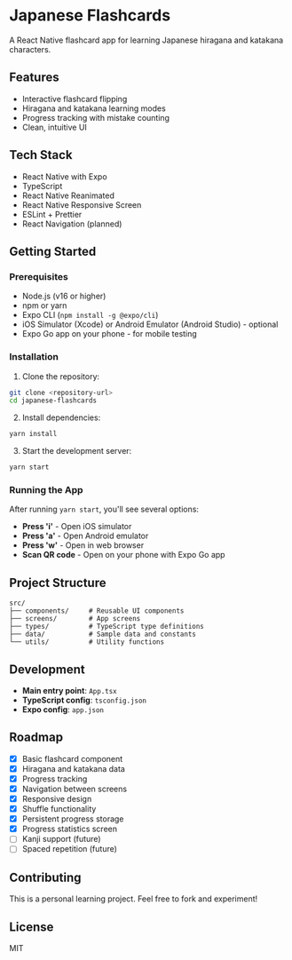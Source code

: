 # Japanese Flashcards

A React Native flashcard app for learning Japanese hiragana and katakana characters.

## Features

- Interactive flashcard flipping
- Hiragana and katakana learning modes
- Progress tracking with mistake counting
- Clean, intuitive UI

## Tech Stack

- React Native with Expo
- TypeScript
- React Native Reanimated
- React Native Responsive Screen
- ESLint + Prettier
- React Navigation (planned)

## Getting Started

### Prerequisites

- Node.js (v16 or higher)
- npm or yarn
- Expo CLI (`npm install -g @expo/cli`)
- iOS Simulator (Xcode) or Android Emulator (Android Studio) - optional
- Expo Go app on your phone - for mobile testing

### Installation

1. Clone the repository:

```bash
git clone <repository-url>
cd japanese-flashcards
```

2. Install dependencies:

```bash
yarn install
```

3. Start the development server:

```bash
yarn start
```

### Running the App

After running `yarn start`, you'll see several options:

- **Press 'i'** - Open iOS simulator
- **Press 'a'** - Open Android emulator
- **Press 'w'** - Open in web browser
- **Scan QR code** - Open on your phone with Expo Go app

## Project Structure

```
src/
├── components/     # Reusable UI components
├── screens/        # App screens
├── types/          # TypeScript type definitions
├── data/           # Sample data and constants
└── utils/          # Utility functions
```

## Development

- **Main entry point**: `App.tsx`
- **TypeScript config**: `tsconfig.json`
- **Expo config**: `app.json`

## Roadmap

- [x] Basic flashcard component
- [x] Hiragana and katakana data
- [x] Progress tracking
- [x] Navigation between screens
- [x] Responsive design
- [x] Shuffle functionality
- [x] Persistent progress storage
- [x] Progress statistics screen
- [ ] Kanji support (future)
- [ ] Spaced repetition (future)

## Contributing

This is a personal learning project. Feel free to fork and experiment!

## License

MIT

